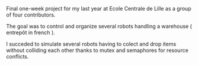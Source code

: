 Final one-week project for my last year at Ecole Centrale de Lille as a group of four contributors.

The goal was to control and organize several robots handling a warehouse ( entrepôt in french ).

I succeded to simulate several robots having to colect and drop items without colliding each other thanks to mutex and semaphores for resource conflicts.
